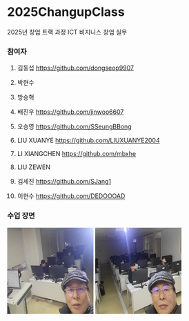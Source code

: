 # 2025ChangupClass
  2025년 창업 트랙 과정 ICT 비지니스 창업 실무 

### 참여자 
1. 김동섭 https://github.com/dongseop9907
2. 박현수
3. 방승혁
4. 배진우 https://github.com/jinwoo6607

5. 오승영 https://github.com/SSeungBBong

6. LIU XUANYE https://github.com/LIUXUANYE2004


7. LI XIANGCHEN https://github.com/mbxhe


8. LIU ZEWEN
9. 김세진 https://github.com/SJang1
10. 이현수 https://github.com/DEDOOOAD



### 수업 장면
<img src="image/1.jpg" width="200" height="200" />
<img src="image/2.jpg" width="200" height="200" />

